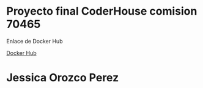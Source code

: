 # Proyecto final CoderHouse comision 70465

Enlace de Docker Hub

[Docker Hub](https://hub.docker.com/r/jessiqkaorozcoperez/proyecto_final_jessica_orozco)

# Jessica Orozco Perez
